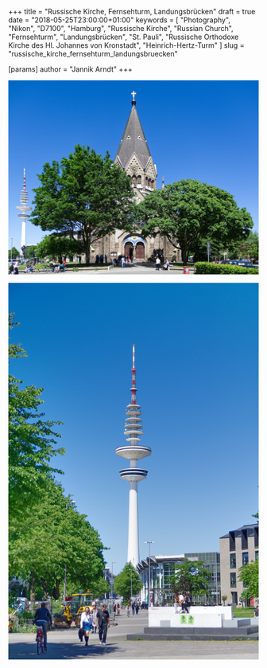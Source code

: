 +++
title = "Russische Kirche, Fernsehturm, Landungsbrücken"
draft = true
date = "2018-05-25T23:00:00+01:00"
keywords = [ "Photography", "Nikon", "D7100", "Hamburg", "Russische Kirche", "Russian Church", "Fernsehturm", "Landungsbrücken", "St. Pauli", "Russische Orthodoxe Kirche des Hl. Johannes von Kronstadt", "Heinrich-Hertz-Turm" ]
slug = "russische_kirche_fernsehturm_landungsbruecken"

[params]
  author = "Jannik Arndt"
+++

<a href="/blog/2018/05/Russische Kirche.jpg"><img src="/blog/2018/05/Russische Kirche.jpg" alt=""></a>

<!--more-->

<a href="/blog/2018/05/Fernsehturm.jpg"><img src="/blog/2018/05/Fernsehturm.jpg" alt=""></a>

<a href="/blog/2018/05/Landungsbruecken_web.jpg"><img src="/blog/2018/05/Landungsbruecken_web.jpg" alt=""></a>